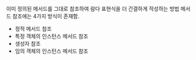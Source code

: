이미 정의된 메서드를 그대로 참조하여 람다 표현식을 더 간결하게 작성하는 방법
메서드 참조에는 4가지 방식이 존재함.
- 정적 메서드 참조
- 특정 객체의 인스턴스 메서드 참조
- 생성자 참조
- 임의 객체의 인스턴스 메서드 참조